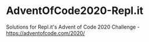 # AdventOfCode2020-Repl.it
Solutions for Repl.it's Advent of Code 2020 Challenge - https://adventofcode.com/2020/

